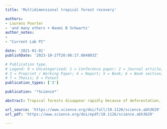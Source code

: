 ```yaml
---
title: 'Multidimensional tropical forest recovery'

authors:
- Lourens Poorter
- 'and many others + Naomi B Schwartz'
author_notes:
- 
- "Current Lab PI"

date: '2021-01-01'
publishDate: '2023-10-27T20:06:17.884803Z'

# Publication type.
# Legend: 0 = Uncategorized; 1 = Conference paper; 2 = Journal article;
# 3 = Preprint / Working Paper; 4 = Report; 5 = Book; 6 = Book section;
# 7 = Thesis; 8 = Patent
publication_types: ['2']

publication: '*Science*'

abstract: Tropical forests disappear rapidly because of deforestation, yet they have the potential to regrow naturally on abandoned lands. We analyze how 12 forest attributes recover during secondary succession and how their recovery is interrelated using 77 sites across the tropics. Tropical forests are highly resilient to low-intensity land use; after 20 years, forest attributes attain 78% (33 to 100%) of their old-growth values. Recovery to 90% of old-growth values is fastest for soil (<1 decade) and plant functioning (<2.5 decades), intermediate for structure and species diversity (2.5 to 6 decades), and slowest for biomass and species composition (>12 decades). Network analysis shows three independent clusters of attribute recovery, related to structure, species diversity, and species composition. Secondary forests should be embraced as a low-cost, natural solution for ecosystem restoration, climate change mitigation, and biodiversity conservation.

url_source: 'https://www.science.org/doi/full/10.1126/science.abh3629'
url_pdf: 'https://www.science.org/doi/epdf/10.1126/science.abh3629'

---
```

